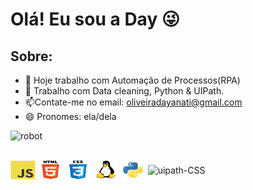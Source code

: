 # Olá! Eu sou a Day 😜

## Sobre:
- 🔭 Hoje trabalho com Automação de Processos(RPA)
- 🌱 Trabalho com Data cleaning, Python & UIPath.
- 📫Contate-me no email: oliveiradayanati@gmail.com
- 😄 Pronomes: ela/dela

![robot](https://media.giphy.com/media/tczJoRU7XwBS8/giphy.gif)

  
 <div style = "display: inline_block"> <br>
  <img align = "center" alt = "Day-Js" height = "30" width = "40" src="https://raw.githubusercontent.com/devicons/devicon/master/icons/javascript/javascript-original.svg">
  <img align = "center" alt = "Day-HTML" height = "30" width = "40" src="https://raw.githubusercontent.com/devicons/devicon/master/icons/html5/html5-original-wordmark.svg">
  <img align = "center" alt = "Day-CSS" height = "30" width = "40" src="https://raw.githubusercontent.com/devicons/devicon/master/icons/css3/css3-original-wordmark.svg">
  <img align = "center" alt = "Linux-CSS" height = "30" width = "40" src="https://raw.githubusercontent.com/devicons/devicon/master/icons/linux/linux-original.svg">
     <img align = "center" alt = "Python-CSS" height = "30" width = "40" src="https://raw.githubusercontent.com/devicons/devicon/master/icons/python/python-original.svg">
    <img align = "center" alt = "uipath-CSS" height = "30" width = "30" src="https://user-images.githubusercontent.com/46700349/51174126-a66b3080-18e9-11e9-8f35-08bfc68f7616.png">
   
 </div>
  
